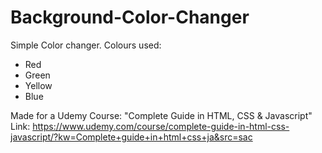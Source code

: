 # Background-Color-Changer
Simple Color changer.
Colours used:
- Red
- Green
- Yellow
- Blue

Made for a Udemy Course:
"Complete Guide in HTML, CSS & Javascript"
Link: https://www.udemy.com/course/complete-guide-in-html-css-javascript/?kw=Complete+guide+in+html+css+ja&src=sac
